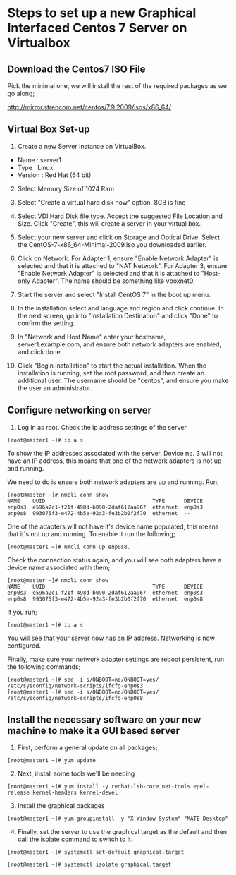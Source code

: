 # Steps to set up a new Graphical Interfaced Centos 7 Server on Virtualbox

## Download the Centos7 ISO File

Pick the minimal one, we will install the rest of the required packages as we
go along;

http://mirror.strencom.net/centos/7.9.2009/isos/x86_64/

## Virtual Box Set-up

1) Create a new Server instance on VirtualBox.

* Name : server1
* Type : Linux
* Version : Red Hat (64 bit)

2) Select Memory Size of 1024 Ram

3) Select "Create a virtual hard disk now" option, 8GB is fine

4) Select VDI Hard Disk file type.  Accept the suggested File Location and Size.  Click "Create", this will create a server in your virtual box.

5) Select your new server and click on Storage and Optical Drive.  Select the CentOS-7-x86_64-Minimal-2009.iso you downloaded earlier.

6) Click on Network.  For Adapter 1, ensure "Enable Network Adapter" is selected and that it is attached to "NAT Network".  For Adapter 3, ensure "Enable Network Adapter" is selected and that it is attached to "Host-only Adapter".  The name should be something like vboxnet0.

7) Start the server and select "Install CentOS 7" in the boot up menu.

8) In the installation select and language and region and click continue. In the next screen, go into "Installation Destination" and click "Done" to confirm the setting.

9) In "Network and Host Name" enter your hostname, server1.example.com, and ensure both
network adapters are enabled, and click done.

10) Click "Begin Installation" to start the actual installation.  When the installation is running,
set the root password, and then create an additional user.  The username should be "centos", and ensure
you make the user an administrator.

## Configure networking on server
1) Log in as root.  Check the ip address settings of the server

```
[root@master1 ~]# ip a s
```

To show the IP addresses associated with the server.  Device no. 3 will not have
an IP address, this means that one of the network adapters is not up and running.


We need to do is ensure both network adapters are
up and running.  Run;

```
[root@master ~]# nmcli conn show
NAME    UUID                                  TYPE      DEVICE
enp0s3  e596a2c1-f21f-498d-b090-2daf612aa967  ethernet  enp0s3
enp0s8  993075f3-e472-4b5e-92a3-fe3b2b0f2f70  ethernet  --
```

One of the adapters will not have it's device name populated, this means that it's
not up and running.  To enable it run the following;

```
[root@master1 ~]# nmcli conn up enp0s8.
```

Check the connection status again, and you will see both adapters have a device
name associated with them;

```
[root@master ~]# nmcli conn show
NAME    UUID                                  TYPE      DEVICE
enp0s3  e596a2c1-f21f-498d-b090-2daf612aa967  ethernet  enp0s3
enp0s8  993075f3-e472-4b5e-92a3-fe3b2b0f2f70  ethernet  enp0s8
```
If you run;
```
[root@master1 ~]# ip a s
```
You will see that your server now has an IP address.  Networking is now configured.

Finally, make sure your network adapter settings are reboot persistent, run the following commands;

```
[root@master1 ~]# sed -i s/ONBOOT=no/ONBOOT=yes/ /etc/sysconfig/network-scripts/ifcfg-enp0s3
[root@master1 ~]# sed -i s/ONBOOT=no/ONBOOT=yes/ /etc/sysconfig/network-scripts/ifcfg-enp0s8
```
## Install the necessary software on your new machine to make it a GUI based server

1) First, perform a general update on all packages;

```
[root@master1 ~]# yum update
```
2) Next, install some tools we'll be needing
```
[root@master1 ~]# yum install -y redhat-lsb-core net-tools epel-release kernel-headers kernel-devel
```
3) Install the graphical packages
```
[root@master1 ~]# yum groupinstall -y "X Window System" "MATE Desktop"
```
4) Finally, set the server to use the graphical target as the default and then call the isolate command to switch to it.

```
[root@master1 ~]# systemctl set-default graphical.target

[root@master1 ~]# systemctl isolate graphical.target
```
